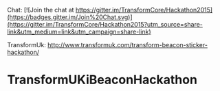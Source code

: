 Chat: [![Join the chat at https://gitter.im/TransformCore/Hackathon2015](https://badges.gitter.im/Join%20Chat.svg)](https://gitter.im/TransformCore/Hackathon2015?utm_source=share-link&utm_medium=link&utm_campaign=share-link)

TransformUk: http://www.transformuk.com/transform-beacon-sticker-hackathon/

# TransformUKiBeaconHackathon
